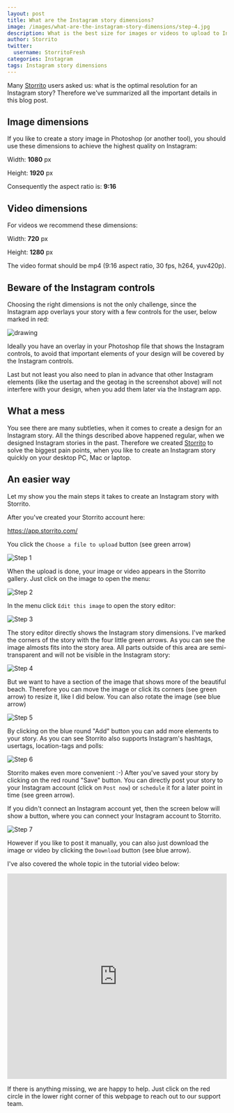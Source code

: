 ```yaml
---
layout: post
title: What are the Instagram story dimensions?
image: /images/what-are-the-instagram-story-dimensions/step-4.jpg
description: What is the best size for images or videos to upload to Instagram Stories?
author: Storrito
twitter:
  username: StorritoFresh
categories: Instagram
tags: Instagram story dimensions
---
```


Many [Storrito](https://storrito.com/) users asked us: what is the
optimal resolution for an Instagram story? Therefore we've summarized
all the important details in this blog post.

<!--more-->
## Image dimensions

If you like to create a story image in Photoshop (or another tool),
you should use these dimensions to achieve the highest quality on
Instagram:

Width: **1080** px

Height: **1920** px

Consequently the aspect ratio is: **9:16**

## Video dimensions

For videos we recommend these dimensions:

Width: **720** px

Height: **1280** px

The video format should be mp4 (9:16 aspect ratio, 30 fps, h264,
yuv420p).

## Beware of the Instagram controls

Choosing the right dimensions is not the only challenge, since the
Instagram app overlays your story with a few controls for the user,
below marked in red:

<img src="/images/what-are-the-instagram-story-dimensions/screenshot_20180620-143035.jpg" alt="drawing" style="max-height: 500px" alt="Instagram Story Screenshot"/>

Ideally you have an overlay in your Photoshop file that shows the
Instagram controls, to avoid that important elements of your design
will be covered by the Instagram controls.

Last but not least you also need to plan in advance that other
Instagram elements (like the usertag and the geotag in the screenshot
above) will not interfere with your design, when you add them later
via the Instagram app.

## What a mess

You see there are many subtleties, when it comes to create a design
for an Instagram story. All the things described above happened
regular, when we designed Instagram stories in the past. Therefore we
created [Storrito](https://storrito.com/) to solve the biggest pain
points, when you like to create an Instagram story quickly on your
desktop PC, Mac or laptop.

## An easier way

Let my show you the main steps it takes to create an Instagram story
with Storrito.

After you've created your Storrito account here:

<a href="https://app.storrito.com/" target="_blank">https://app.storrito.com/</a>

You click the `Choose a file to upload` button (see green arrow)

![Step 1](/images/what-are-the-instagram-story-dimensions/step-1.jpg "Step 1")

When the upload is done, your image or video appears in the Storrito
gallery. Just click on the image to open the menu:

![Step 2](/images/what-are-the-instagram-story-dimensions/step-2.jpg "Step 2")

In the menu click `Edit this image` to open the story editor:

![Step 3](/images/what-are-the-instagram-story-dimensions/step-3.jpg "Step 3")

The story editor directly shows the Instagram story dimensions. I've
marked the corners of the story with the four little green arrows. As
you can see the image almosts fits into the story area. All parts
outside of this area are semi-transparent and will not be visible in
the Instagram story:

![Step 4](/images/what-are-the-instagram-story-dimensions/step-4.jpg "Step 4")

But we want to have a section of the image that shows more of the
beautiful beach. Therefore you can move the image or click its corners
(see green arrow) to resize it, like I did below. You can also rotate
the image (see blue arrow)

![Step 5](/images/what-are-the-instagram-story-dimensions/step-5.jpg "Step 5")

By clicking on the blue round "Add" button you can add more elements
to your story. As you can see Storrito also supports Instagram's
hashtags, usertags, location-tags and polls:

![Step 6](/images/what-are-the-instagram-story-dimensions/step-6.jpg "Step 6")

Storrito makes even more convenient :-) After you've saved your story
by clicking on the red round "Save" button. You can directly post your
story to your Instagram account (click on `Post now`) or `schedule` it
for a later point in time (see green arrow).

If you didn't connect an Instagram account yet, then the screen below
will show a button, where you can connect your Instagram account to
Storrito.

![Step 7](/images/what-are-the-instagram-story-dimensions/step-7.jpg "Step 7")

However if you like to post it manually, you can also just download
the image or video by clicking the `Download` button (see blue arrow).


I've also covered the whole topic in the tutorial video below:

<iframe style="width: 840px; height: 472px; max-width: 100%" src="https://www.youtube.com/embed/Twlhtjs93Uc?rel=0" frameborder="0" allow="autoplay; encrypted-media" allowfullscreen></iframe>

If there is anything missing, we are happy to help. Just click on the
red circle in the lower right corner of this webpage to reach out to
our support team.
